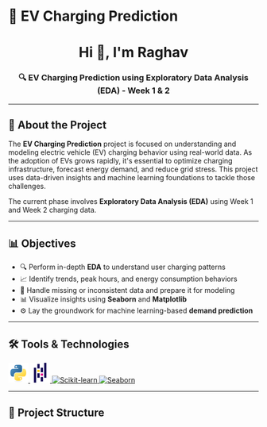 # 🔋 EV Charging Prediction

<h1 align="center">Hi 👋, I'm Raghav</h1>
<h3 align="center">🔍 EV Charging Prediction using Exploratory Data Analysis (EDA) - Week 1 & 2</h3>

---

## 📌 About the Project

The **EV Charging Prediction** project is focused on understanding and modeling electric vehicle (EV) charging behavior using real-world data. As the adoption of EVs grows rapidly, it's essential to optimize charging infrastructure, forecast energy demand, and reduce grid stress. This project uses data-driven insights and machine learning foundations to tackle those challenges.

The current phase involves **Exploratory Data Analysis (EDA)** using Week 1 and Week 2 charging data.

---

## 📊 Objectives

- 🔍 Perform in-depth **EDA** to understand user charging patterns
- 📈 Identify trends, peak hours, and energy consumption behaviors
- 🧹 Handle missing or inconsistent data and prepare it for modeling
- 📊 Visualize insights using **Seaborn** and **Matplotlib**
- ⚙️ Lay the groundwork for machine learning-based **demand prediction**

---

## 🛠️ Tools & Technologies

<p align="left">
  <a href="https://www.python.org" target="_blank" rel="noreferrer">
    <img src="https://raw.githubusercontent.com/devicons/devicon/master/icons/python/python-original.svg" alt="Python" width="40" height="40"/>
  </a>
  <a href="https://pandas.pydata.org/" target="_blank" rel="noreferrer">
    <img src="https://raw.githubusercontent.com/devicons/devicon/2ae2a900d2f041da66e950e4d48052658d850630/icons/pandas/pandas-original.svg" alt="Pandas" width="40" height="40"/>
  </a>
  <a href="https://scikit-learn.org/" target="_blank" rel="noreferrer">
    <img src="https://upload.wikimedia.org/wikipedia/commons/0/05/Scikit_learn_logo_small.svg" alt="Scikit-learn" width="40" height="40"/>
  </a>
  <a href="https://seaborn.pydata.org/" target="_blank" rel="noreferrer">
    <img src="https://seaborn.pydata.org/_images/logo-mark-lightbg.svg" alt="Seaborn" width="40" height="40"/>
  </a>
</p>

---

## 📁 Project Structure

